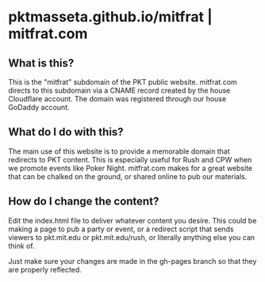 # pktmasseta.github.io/mitfrat | mitfrat.com
## What is this?  
This is the "mitfrat" subdomain of the PKT public website. mitfrat.com directs to this subdomain via a CNAME record created by the house Cloudflare account.  The domain was registered through our house GoDaddy account.

## What do I do with this?
The main use of this website is to provide a memorable domain that redirects to PKT content.  This is especially useful for Rush and CPW when we promote events like Poker Night.  mitfrat.com makes for a great website that can be chalked on the ground, or shared online to pub our materials.

## How do I change the content?
Edit the index.html file to deliver whatever content you desire.  This could be making a page to pub a party or event, or a redirect script that sends viewers to pkt.mit.edu or pkt.mit.edu/rush, or literally anything else you can think of.

Just make sure your changes are made in the gh-pages branch so that they are properly reflected.

